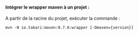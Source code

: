 #### Intégrer le wrapper maven à un projet : 

A partir de la racine du projet, exécuter la commande :
```
mvn -N io.takari:maven:0.7.6:wrapper [-Dmaven={version}]
```
